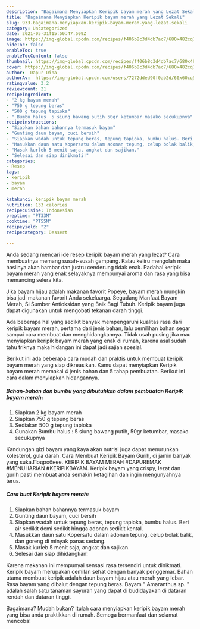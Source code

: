 ```yaml
---
description: "Bagaimana Menyiapkan Keripik bayam merah yang Lezat Sekali"
title: "Bagaimana Menyiapkan Keripik bayam merah yang Lezat Sekali"
slug: 933-bagaimana-menyiapkan-keripik-bayam-merah-yang-lezat-sekali
category: Uncategorized
date: 2021-05-31T15:50:47.509Z
image: https://img-global.cpcdn.com/recipes/f406b8c3d4db7ac7/680x482cq70/keripik-bayam-merah-foto-resep-utama.jpg
hideToc: false
enableToc: true
enableTocContent: false
thumbnail: https://img-global.cpcdn.com/recipes/f406b8c3d4db7ac7/680x482cq70/keripik-bayam-merah-foto-resep-utama.jpg
cover: https://img-global.cpcdn.com/recipes/f406b8c3d4db7ac7/680x482cq70/keripik-bayam-merah-foto-resep-utama.jpg
author:  Dapur Dina
authorAv:  https://img-global.cpcdn.com/users/7272dded90f0ab2d/60x60cq50/avatar.jpg
ratingvalue: 3.2
reviewcount: 21
recipeingredient:
- "2 kg bayam merah"
- "750 g tepung beras"
- "500 g tepung tapioka"
- " Bumbu halus  5 siung bawang putih 50gr ketumbar masako secukupnya"
recipeinstructions:
- "Siapkan bahan bahannya termasuk bayam"
- "Gunting daun bayam, cuci bersih"
- "Siapkan wadah untuk tepung beras, tepung tapioka, bumbu halus. Beri air sedikit demi sedikit hingga adonan sedikit kental."
- "Masukkan daun satu Kopersatu dalam adonan tepung, celup bolak balik, dan goreng di minyak panas sedang."
- "Masak kurleb 5 menit saja, angkat dan sajikan."
- "Selesai dan siap dinikmati!"
categories:
- Resep
tags:
- keripik
- bayam
- merah

katakunci: keripik bayam merah 
nutrition: 133 calories
recipecuisine: Indonesian
preptime: "PT33M"
cooktime: "PT55M"
recipeyield: "2"
recipecategory: Dessert

---
```



Anda sedang mencari ide resep keripik bayam merah yang lezat? Cara membuatnya memang susah-susah gampang. Kalau keliru mengolah maka hasilnya akan hambar dan justru cenderung tidak enak. Padahal keripik bayam merah yang enak selayaknya mempunyai aroma dan rasa yang bisa memancing selera kita.


Jika bayam hijau adalah makanan favorit Popeye, bayam merah mungkin bisa jadi makanan favorit Anda sekeluarga. Segudang Manfaat Bayam Merah, Si Sumber Antioksidan yang Baik Bagi Tubuh. Keripik bayam juga dapat digunakan untuk mengobati tekanan darah tinggi.

Ada beberapa hal yang sedikit banyak mempengaruhi kualitas rasa dari keripik bayam merah, pertama dari jenis bahan, lalu pemilihan bahan segar sampai cara membuat dan menghidangkannya. Tidak usah pusing jika mau menyiapkan keripik bayam merah yang enak di rumah, karena asal sudah tahu triknya maka hidangan ini dapat jadi sajian spesial.


Berikut ini ada beberapa cara mudah dan praktis untuk membuat keripik bayam merah yang siap dikreasikan. Kamu dapat menyiapkan Keripik bayam merah memakai 4 jenis bahan dan 5 tahap pembuatan. Berikut ini cara dalam menyiapkan hidangannya.

<!--inarticleads1-->

##### Bahan-bahan dan bumbu yang dibutuhkan dalam pembuatan Keripik bayam merah:

1. Siapkan 2 kg bayam merah
1. Siapkan 750 g tepung beras
1. Sediakan 500 g tepung tapioka
1. Gunakan  Bumbu halus : 5 siung bawang putih, 50gr ketumbar, masako secukupnya


Kandungan gizi bayam yang kaya akan nutrisi juga dapat menurunkan kolesterol, gula darah. Cara Membuat Keripik Bayam Gurih, di jamin banyak yang suka.Подробнее. KERIPIK BAYAM MERAH #DAPUREMAK #MENUHARIAN #KERIPIKBAYAM. Keripik bayam yang crispy, lezat dan gurih pasti membuat anda semakin ketagihan dan ingin mengunyahnya terus. 

<!--inarticleads2-->

##### Cara buat Keripik bayam merah:

1. Siapkan bahan bahannya termasuk bayam
1. Gunting daun bayam, cuci bersih
1. Siapkan wadah untuk tepung beras, tepung tapioka, bumbu halus. Beri air sedikit demi sedikit hingga adonan sedikit kental.
1. Masukkan daun satu Kopersatu dalam adonan tepung, celup bolak balik, dan goreng di minyak panas sedang.
1. Masak kurleb 5 menit saja, angkat dan sajikan.
1. Selesai dan siap dihidangkan!

Karena makanan ini mempunyai sensasi rasa tersendiri untuk dinikmati. Keripik bayam merupakan cemilan sehat dengan banyak penggemar. Bahan utama membuat keripik adalah daun bayam hijau atau merah yang lebar. Rasa bayam yang dibalut dengan tepung beras. Bayam &#34; Amaranthus sp. &#34; adalah salah satu tanaman sayuran yang dapat di budidayakan di dataran rendah dan dataran tinggi. 

Bagaimana? Mudah bukan? Itulah cara menyiapkan keripik bayam merah yang bisa anda praktikkan di rumah. Semoga bermanfaat dan selamat mencoba!
